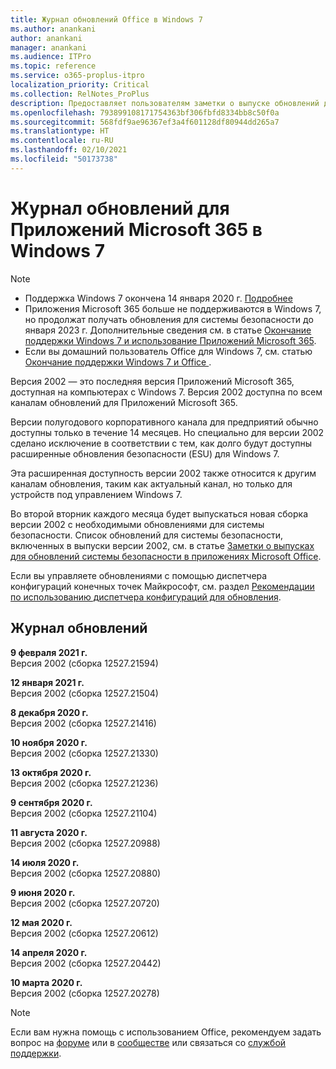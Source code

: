 ```yaml
---
title: Журнал обновлений Office в Windows 7
ms.author: anankani
author: anankani
manager: anankani
ms.audience: ITPro
ms.topic: reference
ms.service: o365-proplus-itpro
localization_priority: Critical
ms.collection: RelNotes_ProPlus
description: Предоставляет пользователям заметки о выпуске обновлений для Приложений Microsoft 365 в Windows 7
ms.openlocfilehash: 793899108171754363bf306fbfd8334bb8c50f0a
ms.sourcegitcommit: 568fdf9ae96367ef3a4f601128df80944dd265a7
ms.translationtype: HT
ms.contentlocale: ru-RU
ms.lasthandoff: 02/10/2021
ms.locfileid: "50173738"
---
```

# <a name="update-history-for-microsoft-365-apps-on-windows-7"></a>Журнал обновлений для Приложений Microsoft 365 в Windows 7 

 > [!NOTE]
>
>- Поддержка Windows 7 окончена 14 января 2020 г. [Подробнее](https://www.microsoft.com/microsoft-365/windows/end-of-windows-7-support)
>- Приложения Microsoft 365 больше не поддерживаются в Windows 7, но продолжат получать обновления для системы безопасности до января 2023 г. Дополнительные сведения см. в статье [Окончание поддержки Windows 7 и использование Приложений Microsoft 365](https://docs.microsoft.com/DeployOffice/endofsupport/windows-7-support).
>- Если вы домашний пользователь Office для Windows 7, см. статью [Окончание поддержки Windows 7 и Office ](https://support.microsoft.com/office/78f20fab-b57b-44d7-8368-06a8493f3cb9).

Версия 2002 — это последняя версия Приложений Microsoft 365, доступная на компьютерах с Windows 7. Версия 2002 доступна по всем каналам обновлений для Приложений Microsoft 365.

Версии полугодового корпоративного канала для предприятий обычно доступны только в течение 14 месяцев. Но специально для версии 2002 сделано исключение в соответствии с тем, как долго будут доступны расширенные обновления безопасности (ESU) для Windows 7.

Эта расширенная доступность версии 2002 также относится к другим каналам обновления, таким как актуальный канал, но только для устройств под управлением Windows 7.

Во второй вторник каждого месяца будет выпускаться новая сборка версии 2002 с необходимыми обновлениями для системы безопасности. Список обновлений для системы безопасности, включенных в выпуски версии 2002, см. в статье [Заметки о выпусках для обновлений системы безопасности в приложениях Microsoft Office](microsoft365-apps-security-updates.md).

Если вы управляете обновлениями с помощью диспетчера конфигураций конечных точек Майкрософт, см. раздел [Рекомендации по использованию диспетчера конфигураций для обновления](https://docs.microsoft.com/deployoffice/endofsupport/windows-7-support#guidance-when-using-configuration-manager-for-updates).


## <a name="update-history"></a>Журнал обновлений

[//]: # (НЕ УДАЛЯТЬ)

**9 февраля 2021 г.**<br/>
Версия 2002 (сборка 12527.21594)<br/>

**12 января 2021 г.**<br/>
Версия 2002 (сборка 12527.21504)<br/>

**8 декабря 2020 г.**<br/>
Версия 2002 (сборка 12527.21416)<br/>

**10 ноября 2020 г.**<br/>
Версия 2002 (сборка 12527.21330)<br/>

**13 октября 2020 г.**<br/>
Версия 2002 (сборка 12527.21236)<br/>

**9 сентября 2020 г.**<br/>
Версия 2002 (сборка 12527.21104)<br/>

**11 августа 2020 г.**<br/>
Версия 2002 (сборка 12527.20988)<br/>

**14 июля 2020 г.**<br/>
Версия 2002 (сборка 12527.20880)<br/>

**9 июня 2020 г.**<br/>
Версия 2002 (сборка 12527.20720)<br/>

**12 мая 2020 г.**<br/>
Версия 2002 (сборка 12527.20612)<br/>

**14 апреля 2020 г.**<br/>
Версия 2002 (сборка 12527.20442)<br/>

**10 марта 2020 г.**<br/>
Версия 2002 (сборка 12527.20278)<br/>




> [!NOTE]
> Если вам нужна помощь с использованием Office, рекомендуем задать вопрос на [форуме](https://answers.microsoft.com/) или в [сообществе](https://techcommunity.microsoft.com/) или связаться со [службой поддержки](https://support.microsoft.com/contactus).
